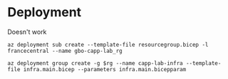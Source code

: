 # Deployment

Doesn't work
```shell
az deployment sub create --template-file resourcegroup.bicep -l francecentral --name gbo-capp-lab_rg
```

```shell
az deployment group create -g $rg --name capp-lab-infra --template-file infra.main.bicep --parameters infra.main.bicepparam
```